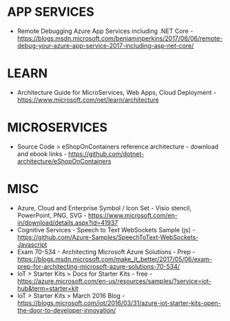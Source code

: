 # APP SERVICES
* Remote Debugging Azure App Services including .NET Core - https://blogs.msdn.microsoft.com/benjaminperkins/2017/06/06/remote-debug-your-azure-app-service-2017-including-asp-net-core/

# LEARN
* Architecture Guide for MicroServices, Web Apps, Cloud Deployment - https://www.microsoft.com/net/learn/architecture

# MICROSERVICES
* Source Code > eShopOnContainers reference architecture - download and ebook links - https://github.com/dotnet-architecture/eShopOnContainers

# MISC
* Azure, Cloud and Enterprise Symbol / Icon Set - Visio stencil, PowerPoint, PNG, SVG - https://www.microsoft.com/en-in/download/details.aspx?id=41937
* Cognitive Services - Speech to Text WebSockets Sample (js) - https://github.com/Azure-Samples/SpeechToText-WebSockets-Javascript
* Exam 70-534 - Architecting Microsoft Azure Solutions - Prep - https://blogs.msdn.microsoft.com/make_it_better/2017/05/06/exam-prep-for-architecting-microsoft-azure-solutions-70-534/
* IoT > Starter Kits > Docs for Starter Kits - free - https://azure.microsoft.com/en-us/resources/samples/?service=iot-hub&term=starter+kit
* IoT > Starter Kits > March 2016 Blog - https://blogs.microsoft.com/iot/2016/03/31/azure-iot-starter-kits-open-the-door-to-developer-innovation/
